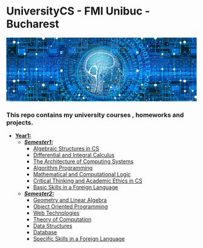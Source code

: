 # UniversityCS - FMI Unibuc - Bucharest

![](Resources/ReadmeResources/banner.jpg)

### This repo contains my university courses , homeworks and projects.

- **[Year1:](Year1)**
    * ***[Semester1:](Year1/Semester1)***
        + [Algebraic Structures in CS](Year1/Semester1/Algebraic%20structures%20in%20CS/)
        + [Differential and Integral Calculus](Year1/Semester1/Differential%20and%20integral%20calculus/)
        + [The Architecture of Computing Systems](Year1/Semester1/The%20architecture%20of%20computing%20systems/)
        + [Algorithm Programming](Year1/Semester1/Algorithm%20programming/)
        + [Mathematical and Computational Logic](Year1/Semester1/Mathematical%20and%20computational%20logic/)
        + [Critical Thinking and Academic Ethics in CS](Year1/Semester1/Critical%20thinking%20and%20academic%20ethics%20in%20CS/)
        + [Basic Skills in a Foreign Language](Year1/Semester1/Basic%20skills%20in%20a%20foreign%20language/)
    * ***[Semester2:](Year1/Semester2)***
        + [Geometry and Linear Algebra](Year1/Semester2/Geometry%20and%20linear%20algebra/)
        + [Object Oriented Programming](Year1/Semester2/Object%20Oriented%20Programming/)
        + [Web Technologies](Year1/Semester2/Web%20technologies/)
        + [Theory of Computation](Year1/Semester2/Theory%20of%20computation/)
        + [Data Structures](Year1/Semester2/Data%20structures/)
        + [Database](Year1/Semester2/Database/)
        + [Specific Skills in a Foreign Language](Year1/Semester2/Specific%20skills%20in%20a%20foreign%20language/)


